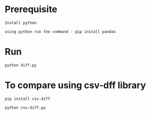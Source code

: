 # Prerequisite

    Install python

    using python run the command - pip install pandas

# Run   

    python diff.py

# To compare using csv-dff library

    pip install csv-diff

    python csv-diff.py